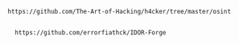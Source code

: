 
    https://github.com/The-Art-of-Hacking/h4cker/tree/master/osint


      https://github.com/errorfiathck/IDOR-Forge
